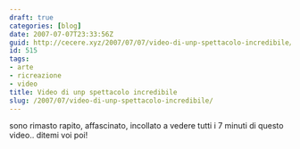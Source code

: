 ```yaml
---
draft: true
categories: [blog]
date: 2007-07-07T23:33:56Z
guid: http://cecere.xyz/2007/07/07/video-di-unp-spettacolo-incredibile/
id: 515
tags:
- arte
- ricreazione
- video
title: Video di unp spettacolo incredibile
slug: /2007/07/video-di-unp-spettacolo-incredibile/
---
```


sono rimasto rapito, affascinato, incollato a vedere tutti i 7 minuti di questo video.. ditemi voi poi!